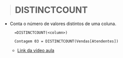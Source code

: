 ># DISTINCTCOUNT
* Conta o número de valores distintos de uma coluna.
  ```
    =DISTINCTCOUNT(<column>)

    Contagem 03 = DISTINCTCOUNT(Vendas[Atendentes])
  ```
  * [Link da vídeo aula](https://www.youtube.com/watch?v=p6J4faSfQ50)

